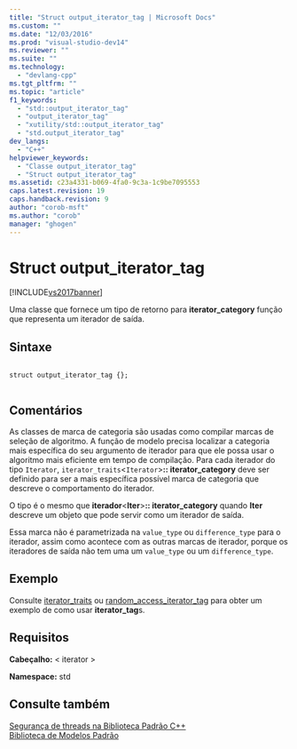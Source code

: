 ```yaml
---
title: "Struct output_iterator_tag | Microsoft Docs"
ms.custom: ""
ms.date: "12/03/2016"
ms.prod: "visual-studio-dev14"
ms.reviewer: ""
ms.suite: ""
ms.technology: 
  - "devlang-cpp"
ms.tgt_pltfrm: ""
ms.topic: "article"
f1_keywords: 
  - "std::output_iterator_tag"
  - "output_iterator_tag"
  - "xutility/std::output_iterator_tag"
  - "std.output_iterator_tag"
dev_langs: 
  - "C++"
helpviewer_keywords: 
  - "Classe output_iterator_tag"
  - "Struct output_iterator_tag"
ms.assetid: c23a4331-b069-4fa0-9c3a-1c9be7095553
caps.latest.revision: 19
caps.handback.revision: 9
author: "corob-msft"
ms.author: "corob"
manager: "ghogen"
---
```

# Struct output_iterator_tag
[!INCLUDE[vs2017banner](../assembler/inline/includes/vs2017banner.md)]

Uma classe que fornece um tipo de retorno para **iterator\_category** função que representa um iterador de saída.  
  
## Sintaxe  
  
```  
  
struct output_iterator_tag {};  
  
```  
  
## Comentários  
 As classes de marca de categoria são usadas como compilar marcas de seleção de algoritmo. A função de modelo precisa localizar a categoria mais específica do seu argumento de iterador para que ele possa usar o algoritmo mais eficiente em tempo de compilação. Para cada iterador do tipo `Iterator`, `iterator_traits`\<`Iterator`\>**:: iterator\_category** deve ser definido para ser a mais específica possível marca de categoria que descreve o comportamento do iterador.  
  
 O tipo é o mesmo que **iterador**\<**Iter**\>**:: iterator\_category** quando **Iter** descreve um objeto que pode servir como um iterador de saída.  
  
 Essa marca não é parametrizada na `value_type` ou `difference_type` para o iterador, assim como acontece com as outras marcas de iterador, porque os iteradores de saída não tem uma um `value_type` ou um `difference_type`.  
  
## Exemplo  
 Consulte [iterator\_traits](../standard-library/iterator-traits-struct.md) ou [random\_access\_iterator\_tag](../standard-library/random-access-iterator-tag-struct.md) para obter um exemplo de como usar **iterator\_tag**s.  
  
## Requisitos  
 **Cabeçalho:** \< iterator \>  
  
 **Namespace:** std  
  
## Consulte também  
 [Segurança de threads na Biblioteca Padrão C\+\+](../standard-library/thread-safety-in-the-cpp-standard-library.md)   
 [Biblioteca de Modelos Padrão](../misc/standard-template-library.md)